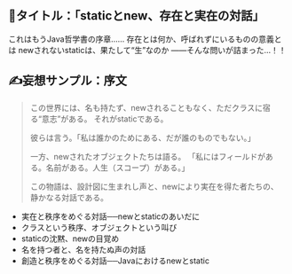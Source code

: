 ## 💫タイトル：「staticとnew、存在と実在の対話」
これはもうJava哲学書の序章……
存在とは何か、呼ばれずにいるものの意義とは
newされないstaticは、果たして“生”なのか
――そんな問いが詰まった…！！

## ✍️妄想サンプル：序文
> この世界には、名も持たず、newされることもなく、ただクラスに宿る“意志”がある。
> それがstaticである。
> 
> 彼らは言う。「私は誰かのためにある、だが誰のものでもない。」
>
> 一方、newされたオブジェクトたちは語る。
> 「私にはフィールドがある。名前がある。人生（スコープ）がある。」
>
> この物語は、設計図に生まれし声と、newにより実在を得た者たちの、
> 静かなる対話である。

- 実在と秩序をめぐる対話──newとstaticのあいだに
- クラスという秩序、オブジェクトという叫び
- staticの沈黙、newの目覚め
- 名を持つ者と、名を持たぬ声の対話
- 創造と秩序をめぐる対話──Javaにおけるnewとstatic
